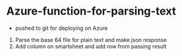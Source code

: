 # Azure-function-for-parsing-text
- pushed to git for deploying on Azure

1. Parse the base 64 file for plain text and make json response
2. Add column on smartsheet and add row from passing result
